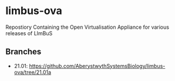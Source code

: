 # limbus-ova
Repostiory Containing the Open Virtualisation Appliance for various releases of LImBuS

## Branches

- 21.01: https://github.com/AberystwythSystemsBiology/limbus-ova/tree/21.01a
